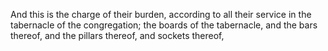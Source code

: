 And this is the charge of their burden, according to all their service in the tabernacle of the congregation; the boards of the tabernacle, and the bars thereof, and the pillars thereof, and sockets thereof,
